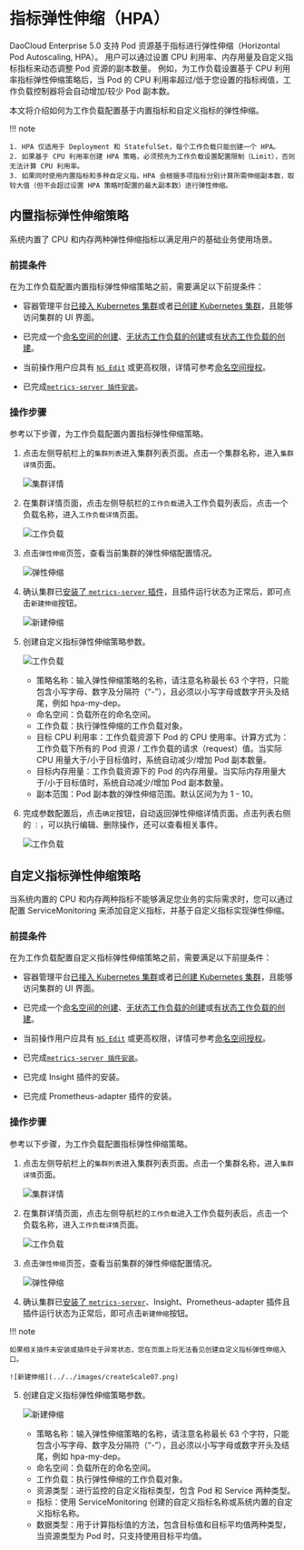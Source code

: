 # 指标弹性伸缩（HPA）

DaoCloud Enterprise 5.0 支持 Pod 资源基于指标进行弹性伸缩（Horizontal Pod Autoscaling, HPA）。
用户可以通过设置 CPU 利用率、内存用量及自定义指标指标来动态调整 Pod 资源的副本数量。
例如，为工作负载设置基于 CPU 利用率指标弹性伸缩策略后，当 Pod 的 CPU 利用率超过/低于您设置的指标阀值，工作负载控制器将会自动增加/较少 Pod 副本数。

本文将介绍如何为工作负载配置基于内置指标和自定义指标的弹性伸缩。

!!! note

    1. HPA 仅适用于 Deployment 和 StatefulSet，每个工作负载只能创建一个 HPA。
    2. 如果基于 CPU 利用率创建 HPA 策略，必须预先为工作负载设置配置限制（Limit），否则无法计算 CPU 利用率。
    3. 如果同时使用内置指标和多种自定义指，HPA 会根据多项指标分别计算所需伸缩副本数，取较大值（但不会超过设置 HPA 策略时配置的最大副本数）进行弹性伸缩。

## 内置指标弹性伸缩策略

系统内置了 CPU 和内存两种弹性伸缩指标以满足用户的基础业务使用场景。

### 前提条件

在为工作负载配置内置指标弹性伸缩策略之前，需要满足以下前提条件：

- 容器管理平台[已接入 Kubernetes 集群](../Clusters/JoinACluster.md)或者[已创建 Kubernetes 集群](../Clusters/CreateCluster.md)，且能够访问集群的 UI 界面。

- 已完成一个[命名空间的创建](../Namespaces/createns.md)、[无状态工作负载的创建](../Workloads/CreateDeploymentByImage.md)或[有状态工作负载的创建](../Workloads/CreateStatefulSetByImage.md)。

- 当前操作用户应具有 [`NS Edit`](../Permissions/PermissionBrief.md#ns-edit) 或更高权限，详情可参考[命名空间授权](../Namespaces/createns.md)。

- 已完成[`metrics-server 插件安装`](Install-metrics-server.md)。

### 操作步骤

参考以下步骤，为工作负载配置内置指标弹性伸缩策略。

1. 点击左侧导航栏上的`集群列表`进入集群列表页面。点击一个集群名称，进入`集群详情`页面。

    ![集群详情](../../images/deploy01.png)

2. 在集群详情页面，点击左侧导航栏的`工作负载`进入工作负载列表后，点击一个负载名称，进入`工作负载详情`页面。

    ![工作负载](../../images/createScale.png)

3. 点击`弹性伸缩`页签，查看当前集群的弹性伸缩配置情况。

    ![弹性伸缩](../../images/createScale02.png)

4. 确认集群已[安装了 `metrics-server` 插件](Install-metrics-server.md)，且插件运行状态为正常后，即可点击`新建伸缩`按钮。

    ![新建伸缩](../../images/createScale07.png)

5. 创建自定义指标弹性伸缩策略参数。

    ![工作负载](../../images/createScale08.png)

    - 策略名称：输入弹性伸缩策略的名称，请注意名称最长 63 个字符，只能包含小写字母、数字及分隔符（“-”），且必须以小写字母或数字开头及结尾，例如 hpa-my-dep。
    - 命名空间：负载所在的命名空间。
    - 工作负载：执行弹性伸缩的工作负载对象。
    - 目标 CPU 利用率：工作负载资源下 Pod 的 CPU 使用率。计算方式为：工作负载下所有的 Pod 资源 / 工作负载的请求（request）值。当实际 CPU 用量大于/小于目标值时，系统自动减少/增加 Pod 副本数量。
    - 目标内存用量：工作负载资源下的 Pod 的内存用量。当实际内存用量大于/小于目标值时，系统自动减少/增加 Pod 副本数量。
    - 副本范围：Pod 副本数的弹性伸缩范围。默认区间为为 1 - 10。

6. 完成参数配置后，点击`确定`按钮，自动返回弹性伸缩详情页面。点击列表右侧的 `⋮`，可以执行编辑、删除操作，还可以查看相关事件。

    ![工作负载](../../images/createScale09.png)

## 自定义指标弹性伸缩策略

当系统内置的 CPU 和内存两种指标不能够满足您业务的实际需求时，您可以通过配置 ServiceMonitoring 来添加自定义指标，并基于自定义指标实现弹性伸缩。

### 前提条件

在为工作负载配置自定义指标弹性伸缩策略之前，需要满足以下前提条件：

- 容器管理平台[已接入 Kubernetes 集群](../Clusters/JoinACluster.md)或者[已创建 Kubernetes 集群](../Clusters/CreateCluster.md)，且能够访问集群的 UI 界面。

- 已完成一个[命名空间的创建](../Namespaces/createns.md)、[无状态工作负载的创建](../Workloads/CreateDeploymentByImage.md)或[有状态工作负载的创建](../Workloads/CreateStatefulSetByImage.md)。

- 当前操作用户应具有 [`NS Edit`](../Permissions/PermissionBrief.md#ns-edit) 或更高权限，详情可参考[命名空间授权](../Namespaces/createns.md)。

- 已完成[`metrics-server 插件安装`](Install-metrics-server.md)。
- 已完成 Insight 插件的安装。
- 已完成 Prometheus-adapter 插件的安装。

### 操作步骤

参考以下步骤，为工作负载配置指标弹性伸缩策略。

1. 点击左侧导航栏上的`集群列表`进入集群列表页面。点击一个集群名称，进入`集群详情`页面。

    ![集群详情](../../images/deploy01.png)

2. 在集群详情页面，点击左侧导航栏的`工作负载`进入工作负载列表后，点击一个负载名称，进入`工作负载详情`页面。

    ![工作负载](../../images/createScale.png)

3. 点击`弹性伸缩`页签，查看当前集群的弹性伸缩配置情况。

    ![弹性伸缩](../../images/createScale02.png)
4. 确认集群已[安装了 `metrics-server`](Install-metrics-server.md)、Insight、Prometheus-adapter 插件且插件运行状态为正常后，即可点击`新建伸缩`按钮。

!!! note

    如果相关插件未安装或插件处于异常状态，您在页面上将无法看见创建自定义指标弹性伸缩入口。

    ![新建伸缩](../../images/createScale07.png)
5. 创建自定义指标弹性伸缩策略参数。

    ![新建伸缩](../../images/createScale10.png)

    - 策略名称：输入弹性伸缩策略的名称，请注意名称最长 63 个字符，只能包含小写字母、数字及分隔符（“-”），且必须以小写字母或数字开头及结尾，例如 hpa-my-dep。
    - 命名空间：负载所在的命名空间。
    - 工作负载：执行弹性伸缩的工作负载对象。
    - 资源类型：进行监控的自定义指标类型，包含 Pod 和 Service 两种类型。
    - 指标：使用 ServiceMonitoring 创建的自定义指标名称或系统内置的自定义指标名称。
    - 数据类型：用于计算指标值的方法，包含目标值和目标平均值两种类型，当资源类型为 Pod 时，只支持使用目标平均值。
